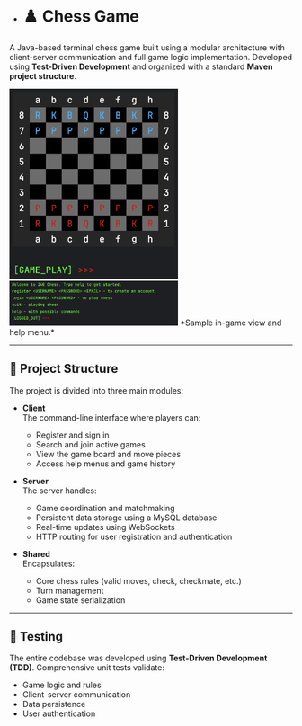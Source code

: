 * # ♟️ Chess Game

A Java-based terminal chess game built using a modular architecture with client-server communication and full game logic implementation. Developed using **Test-Driven Development** and organized with a standard **Maven project structure**.

<img src="images/chess-screenshot.png" alt="Chess Board Screenshot" width="300"/>
<img src="images/help-menu.png" alt="Chess Board Screenshot" width="300"/>
*Sample in-game view and help menu.*

---

## 🧩 Project Structure

The project is divided into three main modules:

- **Client**  
  The command-line interface where players can:
  - Register and sign in
  - Search and join active games
  - View the game board and move pieces
  - Access help menus and game history

- **Server**  
  The server handles:
  - Game coordination and matchmaking
  - Persistent data storage using a MySQL database
  - Real-time updates using WebSockets
  - HTTP routing for user registration and authentication

- **Shared**  
  Encapsulates:
  - Core chess rules (valid moves, check, checkmate, etc.)
  - Turn management
  - Game state serialization

---

## 🧪 Testing

The entire codebase was developed using **Test-Driven Development (TDD)**. Comprehensive unit tests validate:
- Game logic and rules
- Client-server communication
- Data persistence
- User authentication
